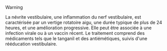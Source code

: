 >[!WARNING]
>
>La névrite vestibulaire, une inflammation du nerf vestibulaire, est caractérisée par un vertige rotatoire aigu, une durée typique de plus de 24 heures, et une amélioration progressive. Elle peut être associée à une infection virale ou à un vaccin récent. Le traitement comprend des médicaments tels que le tanganil et des antiémétiques, suivis d'une rééducation vestibulaire.

